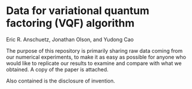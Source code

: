 # Data for variational quantum factoring (VQF) algorithm

Eric R. Anschuetz, Jonathan Olson,  and Yudong Cao

The purpose of this repository is primarily sharing raw data coming from our numerical experiments, to make it as easy as possible for anyone who would like to replicate our results to examine and compare with what we obtained.  A copy of the paper is attached.

Also contained is the disclosure of invention.

